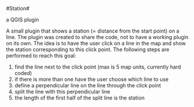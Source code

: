 #Station#

a QGIS plugin

A small plugin that shows a station (= distance from the start point) on a line. The plugin was created to share the code, not to have a working plugin on its own.
The idea is to have the user click on a line in the map and show the station corresponding to this click point. The following steps are performed to reach this goal:

1. find the line next to the click point (max is 5 map units, currently hard coded)
2. if there is more than one have the user choose which line to use
3. define a perpendicular line on the line through the click point
4. split the line with this perpendicular line
5. the length of the first half of the split line is the station


